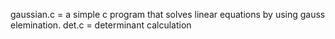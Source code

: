 gaussian.c = a simple c program that solves linear equations by using gauss elemination.
det.c = determinant calculation 
